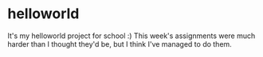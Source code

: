 # helloworld
It's my helloworld project for school :)
This week's assignments were much harder than I thought they'd be, but I think I've managed to do them.
